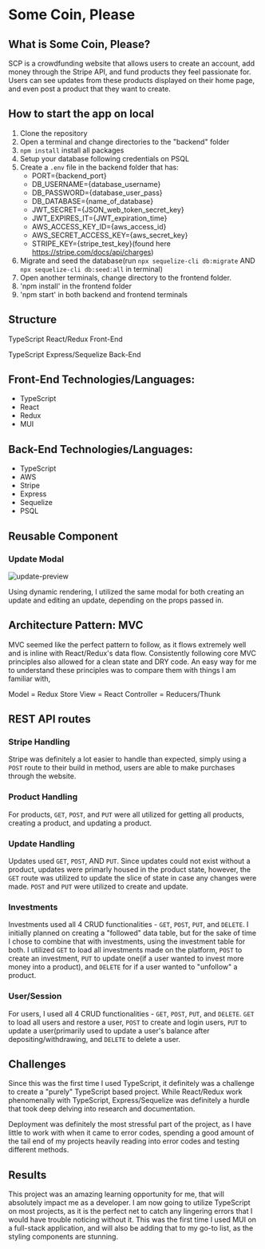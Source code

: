 # Some Coin, Please

## What is Some Coin, Please?

SCP is a crowdfunding website that allows users to create an account, add money through the Stripe API, and fund products they feel passionate for. Users can see updates from these products displayed on their home page, and even post a product that they want to create.

## How to start the app on local

1. Clone the repository
2. Open a terminal and change directories to the "backend" folder
3. `npm install` install all packages
4. Setup your database following credentials on PSQL
5. Create a `.env` file in the backend folder that has: 
    - PORT={backend_port}
    - DB_USERNAME={database_username}
    - DB_PASSWORD={database_user_pass}
    - DB_DATABASE={name_of_database}
    - JWT_SECRET={JSON_web_token_secret_key}
    - JWT_EXPIRES_IT={JWT_expiration_time}
    - AWS_ACCESS_KEY_ID={aws_access_id}
    - AWS_SECRET_ACCESS_KEY={aws_secret_key}
    - STRIPE_KEY={stripe_test_key}(found here https://stripe.com/docs/api/charges)
6. Migrate and seed the database(run `npx sequelize-cli db:migrate` AND `npx sequelize-cli db:seed:all` in terminal)
7. Open another terminals, change directory to the frontend folder.
8. 'npm install' in the frontend folder
9. 'npm start' in both backend and frontend terminals

## Structure

TypeScript React/Redux Front-End

TypeScript Express/Sequelize Back-End

## Front-End Technologies/Languages:

- TypeScript
- React
- Redux
- MUI

## Back-End Technologies/Languages:

- TypeScript
- AWS
- Stripe
- Express
- Sequelize
- PSQL

## Reusable Component

### Update Modal

![update-preview](https://i.imgur.com/8X4tEpb.png)

Using dynamic rendering, I utilized the same modal for both creating an update and editing an update, depending on the props passed in.

## Architecture Pattern: MVC

MVC seemed like the perfect pattern to follow, as it flows extremely well and is inline with React/Redux's data flow. Consistently following core MVC principles also allowed for a clean state and DRY code. An easy way for me to understand these principles was to compare them with things I am familiar with,

Model = Redux Store
View = React
Controller = Reducers/Thunk


## REST API routes

### Stripe Handling
Stripe was definitely a lot easier to handle than expected, simply using a `POST` route to their build in method, users are able to make purchases through the website.

### Product Handling
For products, `GET`, `POST`, and `PUT` were all utilized for getting all products, creating a product, and updating a product.

### Update Handling
Updates used `GET`, `POST`, AND `PUT`. Since updates could not exist without a product, updates were primarly housed in the product state, however, the `GET` route was utilized to update the slice of state in case any changes were made. `POST` and `PUT` were utilized to create and update.

### Investments

Investments used all 4 CRUD functionalities -  `GET`, `POST`, `PUT`, and `DELETE`. I initially planned on creating a "followed" data table, but for the sake of time I chose to combine that with investments, using the investment table for both. I utilized  `GET` to load all investments made on the platform, `POST` to create an investment, `PUT` to update one(if a user wanted to invest more money into a product), and `DELETE` for if a user wanted to "unfollow" a product.

### User/Session

For users, I used all 4 CRUD functionalities -  `GET`, `POST`, `PUT`, and `DELETE`. `GET` to load all users and restore a user, `POST` to create and login users, `PUT` to update a user(primarily used to update a user's balance after depositing/withdrawing, and `DELETE` to delete a user.

## Challenges

Since this was the first time I used TypeScript, it definitely was a challenge to create a "purely" TypeScript based project. While React/Redux work phenomenally with TypeScript, Express/Sequelize was definitely a hurdle that took deep delving into research and documentation.

Deployment was definitely the most stressful part of the project, as I have little to work with when it came to error codes, spending a good amount of the tail end of my projects heavily reading into error codes and testing different methods. 

## Results

This project was an amazing learning opportunity for me, that will absolutely impact me as a developer. I am now going to utilize TypeScript on most projects, as it is the perfect net to catch any lingering errors that I would have trouble noticing without it. This was the first time I used MUI on a full-stack application, and will also be adding that to my go-to list, as the styling components are stunning. 



